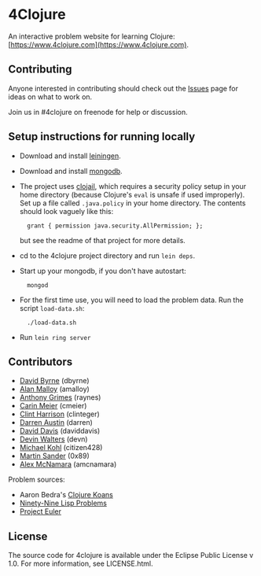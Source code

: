 # 4Clojure

An interactive problem website for learning Clojure:
[https://www.4clojure.com](https://www.4clojure.com).

## Contributing

Anyone interested in contributing should check out
the [Issues](https://github.com/4clojure/4clojure/issues) page for ideas
on what to work on.

Join us in #4clojure on freenode for help or discussion.

## Setup instructions for running locally

* Download and install [leiningen](https://github.com/technomancy/leiningen).
* Download and install [mongodb](http://www.mongodb.org/).
* The project uses
[clojail](https://github.com/cognitivedissonance/clojail), which
requires a security policy setup in your home directory (because
Clojure's `eval` is unsafe if used improperly).  Set up a file called
`.java.policy` in your home directory.  The contents should look
vaguely like this:

        grant { permission java.security.AllPermission; };

    but see the readme of that project for more details.

* cd to the 4clojure project directory and run `lein deps`.
* Start up your mongodb, if you don't have autostart:

        mongod
* For the first time use, you will need to load the problem data. Run the script `load-data.sh`:

        ./load-data.sh

* Run `lein ring server`

## Contributors

* [David Byrne](https://github.com/dbyrne) (dbyrne)
* [Alan Malloy](https://github.com/amalloy) (amalloy)
* [Anthony Grimes](https://github.com/Raynes) (raynes)
* [Carin Meier](https://github.com/gigasquid) (cmeier)
* [Clint Harrison](https://github.com/Clinteger) (clinteger)
* [Darren Austin](https://github.com/darrenaustin) (darren)
* [David Davis](https://github.com/daviddavis) (daviddavis)
* [Devin Walters](https://github.com/devn) (devn)
* [Michael Kohl](https://github.com/citizen428) (citizen428)
* [Martin Sander](https://github.com/marvinthepa) (0x89)
* [Alex McNamara](https://github.com/amcnamara) (amcnamara)


Problem sources:

 * Aaron Bedra's [Clojure Koans](https://github.com/functional-koans/clojure-koans)
 * [Ninety-Nine Lisp Problems](http://www.ic.unicamp.br/~meidanis/courses/mc336/2006s2/funcional/L-99_Ninety-Nine_Lisp_Problems.html)
 * [Project Euler](http://www.projecteuler.net)

## License

The source code for 4clojure is available under the Eclipse Public License v 1.0.  For more information, see LICENSE.html.
